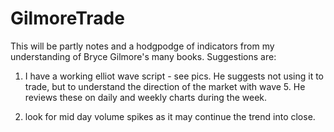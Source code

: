 # GilmoreTrade
This will be partly notes and a hodgpodge of indicators from my understanding of Bryce Gilmore's many books.
Suggestions are:

1. I have a working elliot wave script - see pics. He suggests not using it to trade, but to understand the direction of the market with wave 5. He reviews these on daily and weekly charts during the week.

2. look for mid day volume spikes as it may continue the trend into close.
